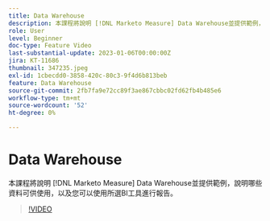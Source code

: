 ```yaml
---
title: Data Warehouse
description: 本課程將說明 [!DNL Marketo Measure] Data Warehouse並提供範例，說明哪些資料可供使用，以及您可以使用所選BI工具進行報告。
role: User
level: Beginner
doc-type: Feature Video
last-substantial-update: 2023-01-06T00:00:00Z
jira: KT-11686
thumbnail: 347235.jpeg
exl-id: 1cbecdd0-3858-420c-80c3-9f4d6b813beb
feature: Data Warehouse
source-git-commit: 2fb7fa9e72cc89f3ae867cbbc02fd62fb4b485e6
workflow-type: tm+mt
source-wordcount: '52'
ht-degree: 0%

---
```


# Data Warehouse

本課程將說明 [!DNL Marketo Measure] Data Warehouse並提供範例，說明哪些資料可供使用，以及您可以使用所選BI工具進行報告。

>[!VIDEO](https://video.tv.adobe.com/v/347235/?quality=12&learn=on)
